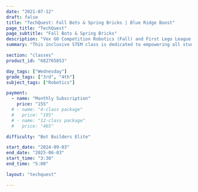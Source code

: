 ```yaml
---
date: "2021-07-12"
draft: false
title: "TechQuest: Fall Bots & Spring Bricks | Blue Ridge Boost"
page_title: "TechQuest"
page_subtitle: "Fall Bots & Spring Bricks"
description: "Vex GO Competition Robotics (Fall) and First Lego League Explore (Spring)"
summary: "This inclusive STEM class is dedicated to empowering all students, warmly welcoming and encouraging participation from all genders."

section: "classes"
product_id: "682765853"

day_tags: ["Wednesday"]
grade_tags: ["3rd", "4th"]
subject_tags: ["Robotics"]

payment:
  - name: "Monthly Subscription"
    price: "155"
  # - name: "4-class package"
  #   price: "195"
  # - name: "12-class package"
  #   price: "465"

difficulty: "Bot Builders Elite"

start_date: "2024-09-03"
end_date: "2025-06-03"
start_time: "3:30"
end_time: "5:00"

layout: "techquest"

---
```

